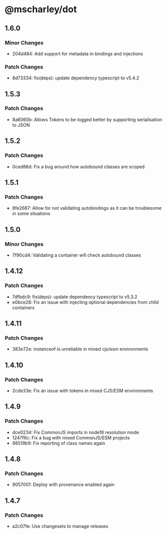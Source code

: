 # @mscharley/dot

## 1.6.0

### Minor Changes

- 204d484: Add support for metadata in bindings and injections

### Patch Changes

- 8d73334: fix(deps): update dependency typescript to v5.4.2

## 1.5.3

### Patch Changes

- 8a6060b: Allows Tokens to be logged better by supporting serialisation to JSON

## 1.5.2

### Patch Changes

- 0ced86d: Fix a bug around how autobound classes are scoped

## 1.5.1

### Patch Changes

- 8fe2687: Allow for not validating autobindings as it can be troublesome in some situations

## 1.5.0

### Minor Changes

- 7f90cd4: Validating a container will check autobound classes

## 1.4.12

### Patch Changes

- 7dfbdc9: fix(deps): update dependency typescript to v5.3.2
- e0bce28: Fix an issue with injecting optional dependencies from child containers

## 1.4.11

### Patch Changes

- 383e72e: instanceof is unreliable in mixed cjs/esm environments

## 1.4.10

### Patch Changes

- 2cde33e: Fix an issue with tokens in mixed CJS/ESM environments

## 1.4.9

### Patch Changes

- dce0234: Fix CommonJS imports in node16 resolution mode
- 1247f6c: Fix a bug with mixed CommonJS/ESM projects
- 98519b9: Fix reporting of class names again

## 1.4.8

### Patch Changes

- 9057001: Deploy with provenance enabled again

## 1.4.7

### Patch Changes

- a2c07fe: Use changesets to manage releases
